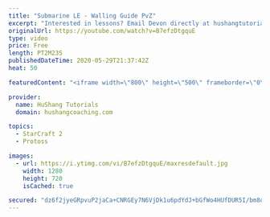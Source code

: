 ```yaml
---
title: "Submarine LE - Walling Guide PvZ"
excerpt: "Interested in lessons? Email Devon directly at hushangtutorials@outlook.com ------------------------------------------------------------------------------------------------------- Want to support HuShang Tutorials directly? Patreon is a website where you can contribute a monthly donation that will help"
originalUrl: https://youtube.com/watch?v=B7efzDtgquE
type: video
price: Free
length: PT2M23S
publishedDateTime: 2020-05-29T21:37:42Z
heat: 50

featuredContent: "<iframe width=\"800\" height=\"500\" frameborder=\"0\" src=\"https://www.youtube.com/embed/B7efzDtgquE\" allow=\"accelerometer; autoplay; encrypted-media; gyroscope; picture-in-picture\" allowfullscreen></iframe>"

provider:
  name: HuShang Tutorials
  domain: hushangcoaching.com

topics:
  - StarCraft 2
  - Protoss

images:
  - url: https://i.ytimg.com/vi/B7efzDtgquE/maxresdefault.jpg
    width: 1280
    height: 720
    isCached: true

secured: "dz6f2jyeGRpvuP2jaCa+CNRGEy7N6VjDk1u6pdYdJ+bGfWo4HUfDUR5I/bm8qd+BIq3clboY9aOw+hnRn30QNm8AJ73+OHWaupFnEwoJmrJLEZjNEtecWR/X3Y4cs6F85h/lNJOgu4D/P+rlR76oZYbiKuLOSy5dz22IROM4V6Ye+PPD65RvYE1noGWWEtKFvFG06NwFX0+BPTcicZnUxFyNXa2og3cD2v+1P4Jj7b2RqY/n/ep5w0spUYb5/RlZNep4fVyg/8Hyd+42oHxHa+8SBfhZ/6UxwChW//GoU+4HnMRCKqHSPXwMVMOCAQIwqSMA3N3G1sYaj762Ya4jHSOW1mQo+RkyH1ec77FBz5UfB7Tfomy8DZeJHcH27VOhn5Py0w92kzpp+ZweAfhgDEY2zHluN+6OOQLcOIwdRjw=;tKIKoXu5ooh/9HQWB6gwbA=="
---
```


